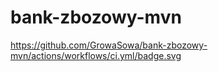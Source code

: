 # bank-zbozowy-mvn

https://github.com/GrowaSowa/bank-zbozowy-mvn/actions/workflows/ci.yml/badge.svg
